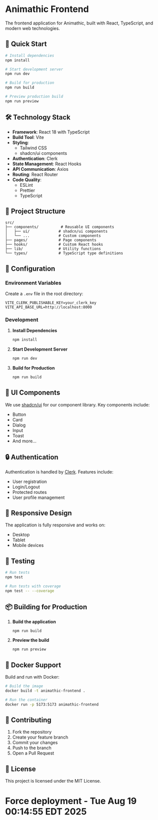 # Animathic Frontend

The frontend application for Animathic, built with React, TypeScript, and modern web technologies.

## 🚀 Quick Start

```bash
# Install dependencies
npm install

# Start development server
npm run dev

# Build for production
npm run build

# Preview production build
npm run preview
```

## 🛠️ Technology Stack

- **Framework**: React 18 with TypeScript
- **Build Tool**: Vite
- **Styling**:
  - Tailwind CSS
  - shadcn/ui components
- **Authentication**: Clerk
- **State Management**: React Hooks
- **API Communication**: Axios
- **Routing**: React Router
- **Code Quality**:
  - ESLint
  - Prettier
  - TypeScript

## 📁 Project Structure

```
src/
├── components/          # Reusable UI components
│   ├── ui/             # shadcn/ui components
│   └── ...             # Custom components
├── pages/              # Page components
├── hooks/              # Custom React hooks
├── lib/                # Utility functions
└── types/              # TypeScript type definitions
```

## 🔧 Configuration

### Environment Variables

Create a `.env` file in the root directory:

```env
VITE_CLERK_PUBLISHABLE_KEY=your_clerk_key
VITE_API_BASE_URL=http://localhost:8000
```

### Development

1. **Install Dependencies**

   ```bash
   npm install
   ```

2. **Start Development Server**

   ```bash
   npm run dev
   ```

3. **Build for Production**
   ```bash
   npm run build
   ```

## 🎨 UI Components

We use [shadcn/ui](https://ui.shadcn.com/) for our component library. Key components include:

- Button
- Card
- Dialog
- Input
- Toast
- And more...

## 🔒 Authentication

Authentication is handled by [Clerk](https://clerk.dev/). Features include:

- User registration
- Login/Logout
- Protected routes
- User profile management

## 📱 Responsive Design

The application is fully responsive and works on:

- Desktop
- Tablet
- Mobile devices

## 🧪 Testing

```bash
# Run tests
npm test

# Run tests with coverage
npm test -- --coverage
```

## 📦 Building for Production

1. **Build the application**

   ```bash
   npm run build
   ```

2. **Preview the build**
   ```bash
   npm run preview
   ```

## 🐳 Docker Support

Build and run with Docker:

```bash
# Build the image
docker build -t animathic-frontend .

# Run the container
docker run -p 5173:5173 animathic-frontend
```

## 🤝 Contributing

1. Fork the repository
2. Create your feature branch
3. Commit your changes
4. Push to the branch
5. Open a Pull Request

## 📄 License

This project is licensed under the MIT License.
# Force deployment - Tue Aug 19 00:14:55 EDT 2025

